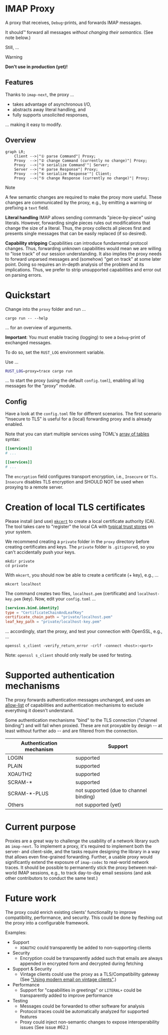 # IMAP Proxy

A proxy that receives, `Debug`-prints, and forwards IMAP messages.

It should™ forward all messages *without changing their semantics*. (See note below.)

Still, ...

> [!WARNING]
> **Don't use in production (yet)!**

## Features

Thanks to `imap-next`, the proxy ...

* takes advantage of asynchronous I/O,
* abstracts away literal handling, and
* fully supports unsolicited responses,

... making it easy to modify.

## Overview

```mermaid  
graph LR;
	Client -->|"① parse Command"| Proxy;
	Proxy  -->|"② change Command (currently no change)"| Proxy;
	Proxy  -->|"③ serialize Command'"| Server;
	Server -->|"④ parse Response"| Proxy;
	Proxy  -->|"⑥ serialize Response'"| Client;
	Proxy  -->|"⑤ change Response (currently no change)"| Proxy;
```

> [!NOTE]
> A few semantic changes are required to make the proxy more useful.
> These changes are communicated by the proxy, e.g., by emitting a warning or prefixing a `text` field.
>
> **Literal handling** IMAP allows sending commands "piece-by-piece" using literals.
> However, forwarding single pieces rules out modifications that change the size of a literal.
> Thus, the proxy collects all pieces first and presents single messages that can be easily replaced (if so desired).
>
> **Capability stripping** Capabilities can introduce fundamental protocol changes.
> Thus, forwarding unknown capabilities would mean we are willing to "lose track" of our session understanding.
> It also implies the proxy needs to forward unparsed messages and (somehow) "get on track" at some later point.
> Doing so requires an in-depth analysis of the problem and its implications.
> Thus, we prefer to strip unsupported capabilities and error out on parsing errors.

# Quickstart

Change into the `proxy` folder and run ...

```shell
cargo run -- --help
```

... for an overview of arguments.

**Important**: You must enable tracing (logging) to see a `Debug`-print of exchanged messages.

To do so, set the `RUST_LOG` environment variable.

Use ...

```sh
RUST_LOG=proxy=trace cargo run
```

... to start the proxy (using the default `config.toml`), enabling all log messages for the "proxy" module.

## Config

Have a look at the `config.toml` file for different scenarios.
The first scenario "Insecure to TLS" is useful for a (local) forwarding proxy and is already enabled.

Note that you can start multiple services using TOML's [array of tables](https://toml.io/en/v1.0.0#array-of-tables) syntax:

```toml
[[services]]
# ...

[[services]]
# ...
```

The `encryption` field configures transport encryption, i.e., `Insecure` or `Tls`.
`Insecure` disables TLS encryption and SHOULD NOT be used when proxying to a remote server.

# Creation of local TLS certificates

Please install (and use) [`mkcert`](https://github.com/FiloSottile/mkcert) to create a local certificate authority (CA).
The tool takes care to "register" the local CA with [typical trust stores](https://github.com/FiloSottile/mkcert#supported-root-stores) on your system.

We recommend creating a `private` folder in the `proxy` directory before creating certificates and keys.
The `private` folder is `.gitignore`d, so you can't accidentally push your keys.

```shell
mkdir private
cd private
```

With `mkcert`, you should now be able to create a certificate (+ key), e.g., ...

```shell
mkcert localhost
```

The command creates two files, `localhost.pem` (certificate) and `localhost-key.pem` (key). Now, edit your `config.toml` ...

```toml
[services.bind.identity]
type = "CertificateChainAndLeafKey"
certificate_chain_path = "private/localhost.pem"
leaf_key_path = "private/localhost-key.pem"
```

... accordingly, start the proxy, and test your connection with OpenSSL, e.g., ...

```shell
openssl s_client -verify_return_error -crlf -connect <host>:<port>
```

Note: `openssl s_client` should only really be used for testing.

# Supported authentication mechanisms

The proxy forwards authentication messages unchanged, and uses an [allow-list](https://github.com/duesee/imap-next/blob/0ccd9384d36ae5aecb15417aeedf772543d9a661/proxy/src/util.rs#L120C4-L120C31)
of capabilities and authentication mechanisms to exclude everything it doesn't understand.

Some authentication mechanisms "bind" to the TLS connection ("channel binding") and will fail when proxied.
These are not proxyable by design -- at least without further ado -- and are filtered from the connection.

| Authentication mechanism | Support                                |
|--------------------------|----------------------------------------|
| LOGIN                    | supported                              |
| PLAIN                    | supported                              |
| XOAUTH2                  | supported                              |
| SCRAM-*                  | supported                              |
| SCRAM-*-PLUS             | not supported (due to channel binding) |
| Others                   | not supported (yet)                    |

# Current purpose

Proxies are a great way to challenge the usability of a network library such as `imap-next`.
To implement a proxy, it's required to implement both the server- and client-side, and the tasks require designing the library in a way that allows even fine-grained forwarding.
Further, a usable proxy would significantly extend the exposure of `imap-codec` to real-world network traces.
It should be possible to permanently stick the proxy between real-world IMAP sessions, e.g., to track day-to-day email sessions (and ask other contributors to conduct the same test.)

# Future work

The proxy could enrich existing clients' functionality to improve compatibility, performance, and security.
This could be done by fleshing out the proxy into a configurable framework.

Examples:

* Support
  * `XOAUTH2` could transparently be added to non-supporting clients
* Security
    * Encryption could be transparently added such that emails are always appended in encrypted form and decrypted during fetching
* Support & Security
  * Vintage clients could use the proxy as a TLS/Compatibility gateway (See ["Using modern email on vintage clients"](https://julienblanchard.com/articles/modern-email-and-vintage-clients).)
* Performance
  * Support for "capabilities in greetings" or `LITERAL+` could be transparently added to improve performance
* Testing
  * Messages could be forwarded to other software for analysis
  * Protocol traces could be automatically analyzed for supported features
  * Proxy could inject non-semantic changes to expose interoperability issues (See issue #62.)
